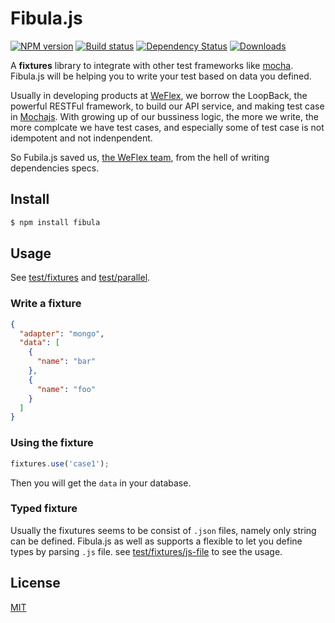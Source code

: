 # Fibula.js

[![NPM version][npm-image]][npm-url]
[![Build status][travis-image]][travis-url]
[![Dependency Status][david-image]][david-url]
[![Downloads][downloads-image]][downloads-url]

A **fixtures** library to integrate with other test frameworks like [mocha](https://mochajs.org). Fibula.js will be helping
you to write your test based on data you defined.

Usually in developing products at [WeFlex](https://github.com/weflex), we borrow the LoopBack, the powerful RESTFul
framework, to build our API service, and making test case in [Mochajs](https://mochajs.org). With growing up of our
bussiness logic, the more we write, the more complcate we have test cases, and especially some of test case is not 
idempotent and not indenpendent.

So Fubila.js saved us, [the WeFlex team](https://github.com/weflex), from the hell of writing dependencies specs.

## Install

```sh
$ npm install fibula
```

## Usage

See [test/fixtures](test/fixtures) and [test/parallel](test/parallel).

### Write a fixture

```json
{
  "adapter": "mongo",
  "data": [
    {
      "name": "bar"
    },
    {
      "name": "foo"
    }
  ]
}
```

### Using the fixture

```js
fixtures.use('case1');
```

Then you will get the `data` in your database.

### Typed fixture

Usually the fixutures seems to be consist of `.json` files, namely only string can be defined. Fibula.js as well
as supports a flexible to let you define types by parsing `.js` file. see [test/fixtures/js-file](test/fixtures/js-file)
to see the usage.

## License

[MIT](./LICENSE)

[npm-image]: https://img.shields.io/npm/v/fibula.js.svg?style=flat-square
[npm-url]: https://npmjs.org/package/fibula.js
[travis-image]: https://img.shields.io/travis/weflex/fibula.js.svg?style=flat-square
[travis-url]: https://travis-ci.org/weflex/fibula.js
[david-image]: http://img.shields.io/david/weflex/fibula.js.svg?style=flat-square
[david-url]: https://david-dm.org/weflex/fibula.js
[downloads-image]: http://img.shields.io/npm/dm/fibula.js.svg?style=flat-square
[downloads-url]: https://npmjs.org/package/fibula.js

